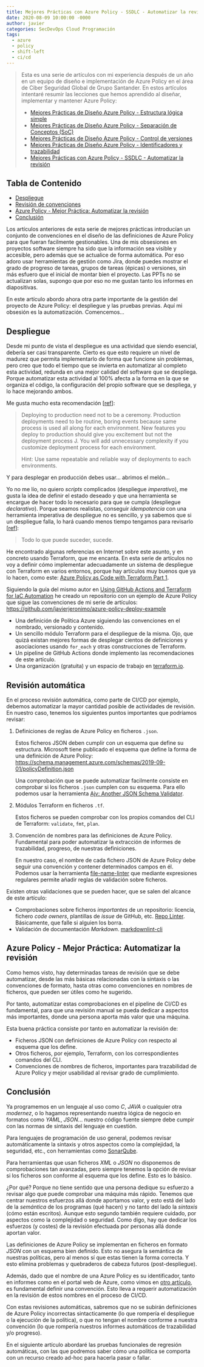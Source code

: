 ```yaml
---
title: Mejores Prácticas con Azure Policy - SSDLC - Automatizar la revisión
date: 2020-08-09 10:00:00 -0000
author: javier
categories: SecDevOps Cloud Programación
tags:
  - azure
  - policy
  - shift-left
  - ci/cd
---
```


> Esta es una serie de artículos con mi experiencia después de un año en un equipo de diseño e implementación de Azure Policy en el área de Ciber Seguridad Global de Grupo Santander. En estos artículos intentaré resumir las lecciones que hemos aprendido al diseñar, implementar y mantener Azure Policy:
>
> * [Mejores Prácticas de Diseño Azure Policy - Estructura lógica simple](/2020/07/18/azure-policy-design-best-practices-1/)
> * [Mejores Prácticas de Diseño Azure Policy - Separación de Conceptos (SoC)](/2020/07/20/azure-policy-design-best-practices-2/)
> * [Mejores Prácticas de Diseño Azure Policy - Control de versiones](/2020/07/26/azure-policy-design-best-practices-3/)
> * [Mejores Prácticas de Diseño Azure Policy - Identificadores y trazabilidad](/2020/08/02/azure-policy-design-best-practices-4/)
> * [Mejores Prácticas con Azure Policy - SSDLC - Automatizar la revisión](/2020/08/13/azure-policy-ssdlc-1/)

## Tabla de Contenido

* [Despliegue](#despliegue)
* [Revisión de convenciones](#revisión-de-convenciones)
* [Azure Policy - Mejor Práctica: Automatizar la revisión](azure-policy---mejor-práctica-automatizar-la-revisión)
* [Conclusión](#conclusión)

Los artículos anteriores de esta serie de mejores prácticas introducían un conjunto de convenciones en el diseño de las definiciones de Azure Policy para que fueran facilmente gestionables. Una de mis obsesiones en proyectos software siempre ha sido que la información sea visible y accesible, pero además que se actualice de forma automática. Por eso adoro usar herramientas de gestión como Jira, donde puedes mostrar el grado de progreso de tareas, grupos de tareas (épicas) o versiones, sin más esfuero que el inicial de montar bien el proyecto. Las PPTs no se actualizan solas, supongo que por eso no me gustan tanto los informes en diapositivas.

En este artículo abordo ahora otra parte importante de la gestión del proyecto de Azure Policy: el despliegue y las pruebas previas. Aquí mi obsesión es la automatización. Comencemos...

## Despliegue

Desde mi punto de vista el despliegue es una actividad que siendo esencial, debería ser casi transparente. Cierto es que esto requiere un nivel de madurez que permita implementarlo de forma que funcione sin problemas, pero creo que todo el tiempo que se invierta en automatizar al completo esta actividad, redunda en una mejor calidad del software que se despliega. Porque automatizar esta actividad al 100% afecta a la forma en la que se organiza el código, la configuración del propio software que se despliega, y lo hace mejorando ambos.

Me gusta mucho esta recomendación [[ref](https://devonblog.com/continuous-delivery/6-best-practices-for-application-deployments/)]:

> Deploying to production need not to be a ceremony. Production deployments need to be routine, boring events because same process is used all along for each environment. New features you deploy to production should give you excitement but not the deployment process J. You will add unnecessary complexity if you customize deployment process for each environment.
>
> Hint: Use same repeatable and reliable way of deployments to each environments.

Y para desplegar en producción debes usar... abrimos el melón...

Yo no me lío, no quiero *scripts* complicados (despliegue *imperativo*), me gusta la idea de definir el estado deseado y que una herramienta se encargue de hacer todo lo necesario para que se cumpla (despliegue *declarativo*). Porque seamos realistas, conseguir *idempotencia* con una herramienta imperativa de despliegue no es sencillo, y ya sabemos que si un despliegue falla, lo hará cuando menos tiempo tengamos para revisarlo [[ref](https://es.wikipedia.org/wiki/Ley_de_Murphy)]:

> Todo lo que puede suceder, sucede.

He encontrado algunas referencias en Internet sobre este asunto, y en concreto usando Terraform, que me encanta. En esta serie de artículos no voy a definir cómo implementar adecuadamente un sistema de despliegue con Terraform en varios entornos, porque hay artículos muy buenos que ya lo hacen, como este: [Azure Policy as Code with Terraform Part 1](https://jloudon.com/cloud/Azure-Policy-as-Code-with-Terraform-Part-1/).

Siguiendo la guía del mismo autor en [Using GitHub Actions and Terraform for IaC Automation](https://jloudon.com/cloud/Using-GitHub-Actions-and-Terraform-for-IaC-Automation/) he creado un repositorio con un ejemplo de Azure Policy que sigue las convenciones de mi serie de artículos: <https://github.com/javierjeronimo/azure-policy-deploy-example>

* Una definición de Política Azure siguiendo las convenciones en el nombrado, versionado y contenido.
* Un sencillo módulo Terraform para el despliegue de la misma. Ojo, que quizá existan mejores formas de desplegar cientos de definiciones y asociaciones usando `for_each` y otras construcciones de Terraform.
* Un pipeline de GitHub Actions donde implemento las recomendaciones de este artículo.
* Una organización (gratuita) y un espacio de trabajo en [terraform.io](https://app.terraform.io/).

## Revisión automática

En el proceso revisión automática, como parte de CI/CD por ejemplo, debemos automatizar la mayor cantidad posible de actividades de revisión. En nuestro caso, tenemos los siguientes puntos importantes que podríamos revisar:

1. Definiciones de reglas de Azure Policy en ficheros `.json`.

   Estos ficheros JSON deben cumplir con un esquema que define su estructura. Microsoft tiene publicado el esquema que define la forma de una definición de Azure Policy: <https://schema.management.azure.com/schemas/2019-09-01/policyDefinition.json>

   Una comprobación que se puede automatizar facilmente consiste en comprobar si los ficheros `.json` cumplen con su esquema. Para ello podemos usar la herramienta [Ajv: Another JSON Schema Validator](https://github.com/ajv-validator/ajv).

1. Módulos Terraform en ficheros `.tf`.

   Estos ficheros se pueden comprobar con los propios comandos del CLI de Terraform: `validate`, `fmt`, `plan`.

1. Convención de nombres para las definiciones de Azure Policy. Fundamental para poder automatizar la extracción de informes de trazabilidad, progreso, de nuestras definiciones.

   En nuestro caso, el nombre de cada fichero JSON de Azure Policy debe seguir una convención y contener determinados campos en él. Podemos usar la herramienta [file-name-linter](https://gitlab.com/winniehell/file-name-linter) que mediante expresiones regulares permite añadir reglas de validación sobre ficheros.

Existen otras validaciones que se pueden hacer, que se salen del alcance de este artículo:

* Comprobaciones sobre ficheros *importantes* de un repositorio: licencia, fichero *code owners*, plantillas de *issue* de GitHub, etc. [Repo Linter](https://github.com/todogroup/repolinter). Básicamente, que falle si alguien los borra.
* Validación de documentación *Markdown*. [markdownlint-cli](https://github.com/igorshubovych/markdownlint-cli)

## Azure Policy - Mejor Práctica: Automatizar la revisión

Como hemos visto, hay determinadas tareas de revisión que se debe automatizar, desde las más básicas relacionadas con la sintaxis o las convenciones de formato, hasta otras como convenciones en nombres de ficheros, que pueden ser útiles como he sugerido.

Por tanto, automatizar estas comprobaciones en el pipeline de CI/CD es fundamental, para que una revisión manual se pueda dedicar a aspectos más importantes, donde una persona aporta más valor que una máquina.

Esta buena práctica consiste por tanto en automatizar la revisión de:

* Ficheros JSON con definiciones de Azure Policy con respecto al esquema que los define.
* Otros ficheros, por ejemplo, Terraform, con los correspondientes comandos del CLI.
* Convenciones de nombres de ficheros, importantes para trazabilidad de Azure Policy y mejor usabilidad al revisar grado de cumplimiento.

## Conclusión

Ya programemos en un lenguaje al uso como *C*, *JAVA* o cualquier otra *modernez*, o lo hagamos representando nuestra lógica de negocio en formatos como *YAML*, *JSON*... nuestro código fuente siempre debe cumpir con las normas de sintaxis del lenguaje en cuestión.

Para lenguajes de programación de uso general, podemos revisar automáticamente la sintaxis y otros aspectos como la complejidad, la seguridad, etc., con herramientas como [SonarQube](https://github.com/SonarSource/sonarqube).

Para herramientas que usan ficheros *XML* o *JSON* no disponemos de comprobaciones tan avanzadas, pero siempre tenemos la opción de revisar si los ficheros son conforme al esquema que los define. Esto es lo básico.

¿Por qué? Porque no tiene sentido que una persona dedique su esfuerzo a revisar algo que puede comprobar una máquina más rápido. Tenemos que centrar nuestros esfuerzos allá donde aportamos valor, y esto está del lado de la *semántica* de los programas (qué hacen) y no tanto del lado la *sintaxis* (cómo están escritos). Aunque esto segundo también requiere cuidado, por aspectos como la complejidad o seguridad. Como digo, hay que dedicar los esfuerzos (y costes) de la revisión efectuada por personas allá donde aportan valor.

Las definiciones de Azure Policy se implementan en ficheros en formato *JSON* con un esquema bien definido. Esto no asegura la semántica de nuestras políticas, pero al menos sí que estas tienen la forma correcta. Y esto elimina problemas y quebraderos de cabeza futuros (post-despliegue).

Además, dado que el nombre de una Azure Policy es su identificador, tanto en informes como en el portal web de Azure, como vimos en [otro artículo](/2020/08/02/azure-policy-design-best-practices-4/), es fundamental definir una convención. Esto lleva a requerir automatización en la revisión de estos nombres en el proceso de CI/CD.

Con estas revisiones automáticas, sabremos que no se subirán definiciones de Azure Policy incorrectas sintacticamente (lo que rompería el despliegue o la ejecución de la política), o que no tengan el nombre conforme a nuestra convención (lo que rompería nuestros informes automáticos de trazabilidad y/o progreso).

En el siguiente artículo abordaré las pruebas funcionales de regresión automáticas, con las que podremos saber cómo una política se comporta con un recurso creado ad-hoc para hacerla pasar o fallar.
